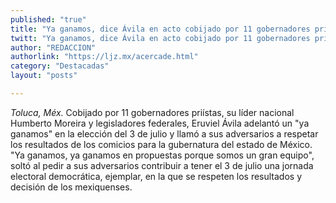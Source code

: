 ```yaml
---
published: "true"
title: "Ya ganamos, dice Ávila en acto cobijado por 11 gobernadores priístas"
twitt: "Ya ganamos, dice Ávila en acto cobijado por 11 gobernadores priístas"
author: "REDACCION"
authorlink: "https://ljz.mx/acercade.html"
category: "Destacadas"
layout: "posts"

---
```


*Toluca, Méx.* Cobijado por 11 gobernadores priístas, su líder nacional Humberto Moreira y legisladores federales, Eruviel Ávila adelantó un "ya ganamos" en la elección del 3 de julio y llamó a sus adversarios a respetar los resultados de los comicios para la gubernatura del estado de México.  
"Ya ganamos, ya ganamos en propuestas porque somos un gran equipo", soltó al pedir a sus adversarios contribuir a tener el 3 de julio una jornada electoral democrática, ejemplar, en la que se respeten los resultados y decisión de los mexiquenses.
